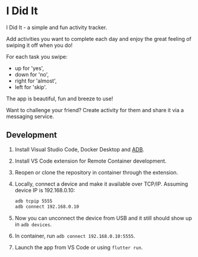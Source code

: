 # I Did It

I Did It - a simple and fun activity tracker.

Add activities you want to complete each day and enjoy the great feeling of swiping it off when you do!

For each task you swipe:

- up for 'yes',
- down for 'no',
- right for 'almost',
- left for 'skip'.
  
The app is beautiful, fun and breeze to use!

Want to challenge your friend? Create activity for them and share it via a messaging service.

## Development

1. Install Visual Studio Code, Docker Desktop and [ADB](https://developer.android.com/studio/releases/platform-tools).
2. Install VS Code extension for Remote Container development.
3. Reopen or clone the repository in container through the extension.
4. Locally, connect a device and make it available over TCP/IP. Assuming device IP is 192.168.0.10:

   ```bash
   adb tcpip 5555
   adb connect 192.168.0.10
   ```

5. Now you can unconnect the device from USB and it still should show up in `adb devices`.
6. In container, run `adb connect 192.168.0.10:5555`.
7. Launch the app from VS Code or using `flutter run`.
